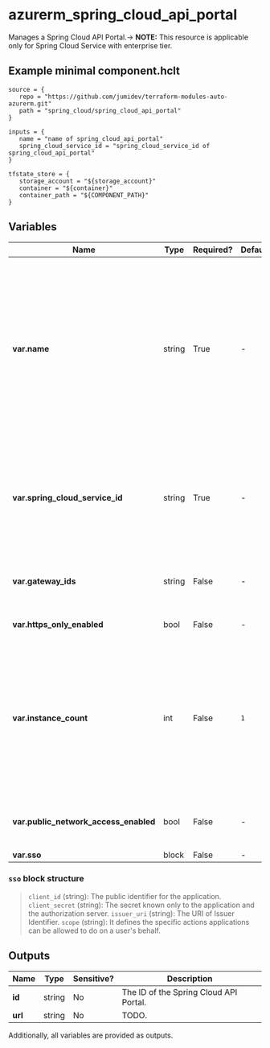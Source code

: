 # azurerm_spring_cloud_api_portal

Manages a Spring Cloud API Portal.-> **NOTE:** This resource is applicable only for Spring Cloud Service with enterprise tier.

## Example minimal component.hclt

```hcl
source = {
   repo = "https://github.com/jumidev/terraform-modules-auto-azurerm.git" 
   path = "spring_cloud/spring_cloud_api_portal" 
}

inputs = {
   name = "name of spring_cloud_api_portal" 
   spring_cloud_service_id = "spring_cloud_service_id of spring_cloud_api_portal" 
}

tfstate_store = {
   storage_account = "${storage_account}" 
   container = "${container}" 
   container_path = "${COMPONENT_PATH}" 
}

```

## Variables

| Name | Type | Required? |  Default  |  Description |
| ---- | ---- | --------- |  ----------- | ----------- |
| **var.name** | string | True | -  |  The name which should be used for this Spring Cloud API Portal. Changing this forces a new Spring Cloud API Portal to be created. The only possible value is `default`. | 
| **var.spring_cloud_service_id** | string | True | -  |  The ID of the Spring Cloud Service. Changing this forces a new Spring Cloud API Portal to be created. | 
| **var.gateway_ids** | string | False | -  |  Specifies a list of Spring Cloud Gateway. | 
| **var.https_only_enabled** | bool | False | -  |  is only https is allowed? | 
| **var.instance_count** | int | False | `1`  |  Specifies the required instance count of the Spring Cloud API Portal. Possible Values are between `1` and `500`. Defaults to `1` if not specified. | 
| **var.public_network_access_enabled** | bool | False | -  |  Is the public network access enabled? | 
| **var.sso** | block | False | -  |  A `sso` block. | 

### `sso` block structure

>`client_id` (string): The public identifier for the application.
>`client_secret` (string): The secret known only to the application and the authorization server.
>`issuer_uri` (string): The URI of Issuer Identifier.
>`scope` (string): It defines the specific actions applications can be allowed to do on a user's behalf.



## Outputs

| Name | Type | Sensitive? | Description |
| ---- | ---- | --------- | --------- |
| **id** | string | No  | The ID of the Spring Cloud API Portal. | 
| **url** | string | No  | TODO. | 

Additionally, all variables are provided as outputs.
